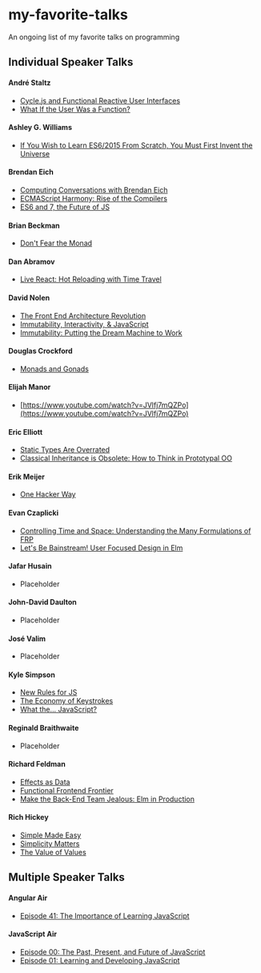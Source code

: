 # my-favorite-talks

An ongoing list of my favorite talks on programming

## Individual Speaker Talks

#### André Staltz

- [Cycle.js and Functional Reactive User Interfaces](https://www.youtube.com/watch?v=uNZnftSksYg)
- [What If the User Was a Function?](https://www.youtube.com/watch?v=1zj7M1LnJV4)

#### Ashley G. Williams

- [If You Wish to Learn ES6/2015 From Scratch, You Must First Invent the Universe](https://www.youtube.com/watch?v=DN4yLZB1vUQ)

#### Brendan Eich 

- [Computing Conversations with Brendan Eich](https://www.youtube.com/watch?v=IPxQ9kEaF8c)
- [ECMAScript Harmony: Rise of the Compilers](https://www.youtube.com/watch?v=PlmsweSNhTw)
- [ES6 and 7, the Future of JS](https://vimeo.com/113913703)

#### Brian Beckman

- [Don't Fear the Monad](https://www.youtube.com/watch?v=ZhuHCtR3xq8)

#### Dan Abramov

- [Live React: Hot Reloading with Time Travel](https://www.youtube.com/watch?v=xsSnOQynTHs)

#### David Nolen

- [The Front End Architecture Revolution](https://www.youtube.com/watch?v=nDNU2pmuJA8)
- [Immutability, Interactivity, & JavaScript](https://www.youtube.com/watch?v=c2MrtfHMM1Y)
- [Immutability: Putting the Dream Machine to Work](https://www.youtube.com/watch?v=SiFwRtCnxv4)

#### Douglas Crockford

- [Monads and Gonads](https://www.youtube.com/watch?v=b0EF0VTs9Dc)

#### Elijah Manor

- [https://www.youtube.com/watch?v=JVlfj7mQZPo](https://www.youtube.com/watch?v=JVlfj7mQZPo)

#### Eric Elliott

- [Static Types Are Overrated](https://www.youtube.com/watch?v=_kXiH1Yiemw)
- [Classical Inheritance is Obsolete: How to Think in Prototypal OO](https://www.youtube.com/watch?v=lKCCZTUx0sI)

#### Erik Meijer

- [One Hacker Way](https://www.youtube.com/watch?v=FvMuPtuvP5w)

#### Evan Czaplicki

- [Controlling Time and Space: Understanding the Many Formulations of FRP](https://www.youtube.com/watch?v=Agu6jipKfYw)
- [Let's Be Bainstream! User Focused Design in Elm](https://www.youtube.com/watch?v=oYk8CKH7OhE)

#### Jafar Husain 

- Placeholder

#### John-David Daulton

- Placeholder

#### José Valim

- Placeholder

#### Kyle Simpson

- [New Rules for JS](https://www.youtube.com/watch?v=S4cvuuq3OKY)
- [The Economy of Keystrokes](https://www.youtube.com/watch?v=C_yj4k4QZVI)
- [What the... JavaScript?](https://www.youtube.com/watch?v=2pL28CcEijU)

#### Reginald Braithwaite 

- Placeholder

#### Richard Feldman

- [Effects as Data](https://www.youtube.com/watch?v=6EdXaWfoslc)
- [Functional Frontend Frontier](https://www.youtube.com/watch?v=06M0jdYYSis)
- [Make the Back-End Team Jealous: Elm in Production](https://www.youtube.com/watch?v=FV0DXNB94NE)

#### Rich Hickey

- [Simple Made Easy](http://www.infoq.com/presentations/Simple-Made-Easy)
- [Simplicity Matters](https://www.youtube.com/watch?v=rI8tNMsozo0)
- [The Value of Values](https://www.youtube.com/watch?v=-6BsiVyC1kM)

## Multiple Speaker Talks

#### Angular Air

- [Episode 41: The Importance of Learning JavaScript](https://www.youtube.com/watch?v=hWmNDlLrCI0)

#### JavaScript Air 

- [Episode 00: The Past, Present, and Future of JavaScript](https://www.youtube.com/watch?v=fg4e-2lBw5E)
- [Episode 01: Learning and Developing JavaScript](https://www.youtube.com/watch?v=uDtkEEIBsz4)
